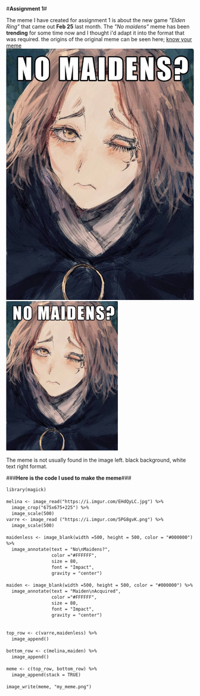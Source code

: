 #**Assignment 1**#

The meme I have created for assignment 1 is about the new game *"Elden Ring"*
that came out **Feb 25** last month. The *"No maidens"* meme has been **trending** for some time now
and I thought i'd adapt it into the format that was required.
the origins of the original meme can be seen here;
[know your meme](https://knowyourmeme.com/memes/no-maidens-maidenless)
[![no maiden meme](/assets/no_maidens.png "no maiden meme")](https://imgur.com/SSMytT2)
<img src="/assets/no_maidens.png" alt="no maiden meme" style="width:300px;"/>

The meme is not usually found in the image left. black background, white text right format.

###**Here is the code I used to make the meme**###
```
library(magick)

melina <- image_read("https://i.imgur.com/EHdQyLC.jpg") %>% 
  image_crop("675x675+225") %>%
  image_scale(500) 
varre <- image_read ("https://i.imgur.com/5PG8gvK.png") %>%
  image_scale(500)

maidenless <- image_blank(width =500, height = 500, color = "#000000") %>%
  image_annotate(text = "No\nMaidens?", 
                 color ="#FFFFFF", 
                 size = 80, 
                 font = "Impact",
                 gravity = "center")

maiden <- image_blank(width =500, height = 500, color = "#000000") %>%
  image_annotate(text = "Maiden\nAcquired", 
                 color ="#FFFFFF", 
                 size = 80, 
                 font = "Impact",
                 gravity = "center")


top_row <- c(varre,maidenless) %>%
  image_append()

bottom_row <- c(melina,maiden) %>%
  image_append()

meme <- c(top_row, bottom_row) %>%
  image_append(stack = TRUE)

image_write(meme, "my_meme.png")
```